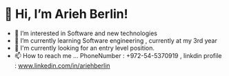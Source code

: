  

# 👋 Hi, I’m Arieh Berlin! 

- 👀 I’m interested in Software and new technologies
- 🌱 I’m currently learning Software engineering , currently at my 3rd year
- 💞️ I'm currently looking for an entry level position.
- 📫 How to reach me ...  PhoneNumber : +972-54-5370919 , linkdin profile : www.linkedin.com/in/ariehberlin

